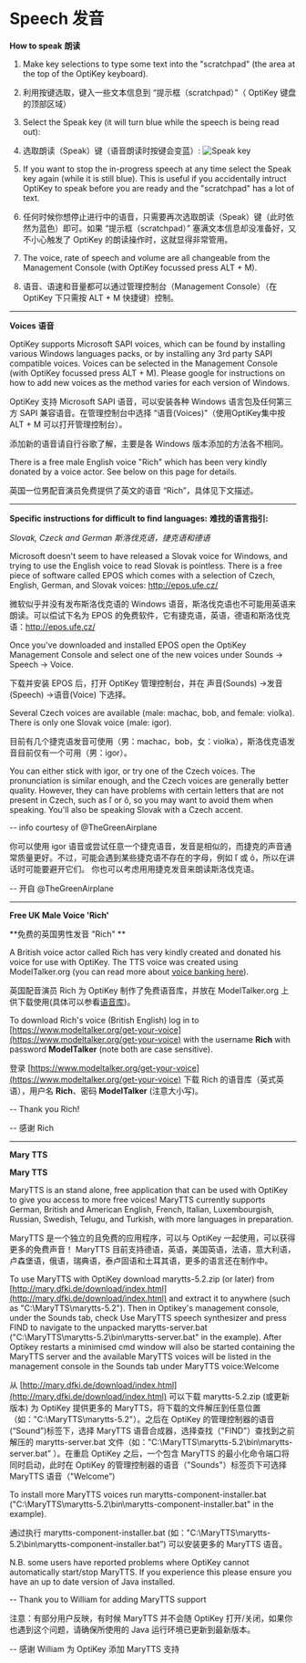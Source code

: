 Speech
发音
======

**How to speak**
**朗读**

1. Make key selections to type some text into the "scratchpad" (the area at the top of the OptiKey keyboard).

1. 利用按键选取，键入一些文本信息到 “提示框（scratchpad）”（ OptiKey 键盘的顶部区域）

2. Select the Speak key (it will turn blue while the speech is being read out):

2. 选取朗读（Speak）键（语音朗读时按键会变蓝）:
    ![Speak key](https://github.com/JuliusSweetland/OptiKey/blob/gh-pages/images/Key_Speak_Up.png)

3. If you want to stop the in-progress speech at any time select the Speak key again (while it is still blue). This is useful if you accidentally intruct OptiKey to speak before you are ready and the "scratchpad" has a lot of text.

3. 任何时候你想停止进行中的语音，只需要再次选取朗读（Speak）键（此时依然为蓝色）即可。如果 “提示框（scratchpad）” 塞满文本信息却没准备好，又不小心触发了 OptiKey 的朗读操作时，这就显得非常管用。

4. The voice, rate of speech and volume are all changeable from the Management Console (with OptiKey focussed press ALT + M).
4. 语音、语速和音量都可以通过管理控制台（Management Console）（在 OptiKey 下只需按 ALT + M 快捷键）控制。

---

**Voices**
**语音**

OptiKey supports Microsoft SAPI voices, which can be found by installing various Windows languages packs, or by installing any 3rd party SAPI compatible voices. Voices can be selected in the Management Console (with OptiKey focussed press ALT + M). Please google for instructions on how to add new voices as the method varies for each version of Windows.

OptiKey 支持 Microsoft SAPI 语音，可以安装各种 Windows 语言包及任何第三方 SAPI 兼容语音。在管理控制台中选择 “语音(Voices)"（使用OptiKey集中按ALT + M 可以打开管理控制台）。

添加新的语音请自行谷歌了解，主要是各 Windows 版本添加的方法各不相同。

There is a free male English voice "Rich" which has been very kindly donated by a voice actor. See below on this page for details.

英国一位男配音演员免费提供了英文的语音 “Rich”，具体见下文描述。


---

**Specific instructions for difficult to find languages:**
**难找的语言指引:**

*Slovak, Czeck and German*
*斯洛伐克语，捷克语和德语*

Microsoft doesn't seem to have released a Slovak voice for Windows, and trying to use the English voice to read Slovak is pointless. There is a free piece of software called EPOS which comes with a selection of Czech, English, German, and Slovak voices: http://epos.ufe.cz/

微软似乎并没有发布斯洛伐克语的 Windows 语音，斯洛伐克语也不可能用英语来朗读。可以偿试下名为 EPOS 的免费软件，它有捷克语，英语，德语和斯洛伐克语：http://epos.ufe.cz/

Once you've downloaded and installed EPOS open the OptiKey Management Console and select one of the new voices under Sounds -> Speech -> Voice.

下载并安装 EPOS 后，打开 OptiKey 管理控制台，并在 声音(Sounds) ->发音(Speech) ->语音(Voice) 下选择。

Several Czech voices are available (male: machac, bob, and female: violka). There is only one Slovak voice (male: igor).

目前有几个捷克语发音可使用（男：machac，bob，女：violka），斯洛伐克语发音目前仅有一个可用（男：igor）。

You can either stick with igor, or try one of the Czech voices. The pronunciation is similar enough, and the Czech voices are generally better quality. However, they can have problems with certain letters that are not present in Czech, such as ľ or ô, so you may want to avoid them when speaking. You'll also be speaking Slovak with a Czech accent.

 -- info courtesy of @TheGreenAirplane

 你可以使用 igor 语音或尝试任意一个捷克语音，发音是相似的，而捷克的声音通常质量更好。不过，可能会遇到某些捷克语不存在的字母，例如 ľ 或 ô，所以在讲话时可能要避开它们。 你也可以考虑用用捷克发音来朗读斯洛伐克语。

 -- 开自 @TheGreenAirplane

---

**Free UK Male Voice 'Rich'**

**免费的英国男性发音 "Rich" **

A British voice actor called Rich has very kindly created and donated his voice for use with OptiKey. The TTS voice was created using ModelTalker.org (you can read more about [voice banking here](https://github.com/OptiKey/OptiKey/wiki/Voice-banking)).

 英国配音演员 Rich 为 OptiKey 制作了免费语音库，并放在 ModelTalker.org 上供下载使用(具体可以参看[语音库](https://github.com/OptiKey/OptiKey/wiki/Voice-banking))。

To download Rich's voice (British English) log in to [https://www.modeltalker.org/get-your-voice](https://www.modeltalker.org/get-your-voice) with the username **Rich** with password **ModelTalker** (note both are case sensitive).


 登录 [https://www.modeltalker.org/get-your-voice](https://www.modeltalker.org/get-your-voice) 下载 Rich 的语音库（英式英语），用户名 **Rich**、密码 **ModelTalker** (注意大小写)。

-- Thank you Rich!

-- 感谢 Rich


---

**Mary TTS**

**Mary TTS**

MaryTTS is an stand alone, free application that can be used with OptiKey to give you access to more free voices! MaryTTS currently supports German, British and American English, French, Italian, Luxembourgish, Russian, Swedish, Telugu, and Turkish, with more languages in preparation.

MaryTTS 是一个独立的且免费的应用程序，可以与 OptiKey 一起使用，可以获得更多的免费声音！ MaryTTS 目前支持德语，英语，美国英语，法语，意大利语，卢森堡语，俄语，瑞典语，泰卢固语和土耳其语，更多的语言还在制作中。


To use MaryTTS with OptiKey download marytts-5.2.zip (or later) from [http://mary.dfki.de/download/index.html](http://mary.dfki.de/download/index.html) and extract it to anywhere (such as "C:\MaryTTS\marytts-5.2"). Then in Optikey's management console, under the Sounds tab, check Use MaryTTS speech synthesizer and press FIND to navigate to the unpacked marytts-server.bat ("C:\MaryTTS\marytts-5.2\bin\marytts-server.bat" in the example). After Optikey restarts a minimised cmd window will also be started containing the MaryTTS server and the available MaryTTS voices will be listed in the management console in the Sounds tab under MaryTTS voice:Welcome

从 [http://mary.dfki.de/download/index.html](http://mary.dfki.de/download/index.html)  可以下载 marytts-5.2.zip (或更新版本) 为 OptiKey 提供更多的 MaryTTS，将下载的文件解压到任意位置（如："C:\MaryTTS\marytts-5.2"）。之后在 OptiKey 的管理控制器的语音(“Sound”)标签下，选择 MaryTTS 语音合成器，选择查找（"FIND"）查找到之前解压的 marytts-server.bat 文件（如："C:\MaryTTS\marytts-5.2\bin\marytts-server.bat” ）。在重启 OptiKey 之后，一个包含 MaryTTS 的最小化命令端口将同时启动，此时在 OptiKey 的管理控制器的语音（"Sounds"）标签页下可选择 MaryTTS 语音（"Welcome”)

To install more MaryTTS voices run marytts-component-installer.bat ("C:\MaryTTS\marytts-5.2\bin\marytts-component-installer.bat" in the example).

通过执行 marytts-component-installer.bat (如："C:\MaryTTS\marytts-5.2\bin\marytts-component-installer.bat”) 可以安装更多的 MaryTTS 语音。

N.B. some users have reported problems where OptiKey cannot automatically start/stop MaryTTS. If you experience this please ensure you have an up to date version of Java installed.

 -- Thank you to William for adding MaryTTS support

 注意：有部分用户反映，有时候 MaryTTS 并不会随 OptiKey 打开/关闭，如果你也遇到这个问题，请确保所使用的 Java 运行环境已更新到最新版本。

-- 感谢 William 为 OptiKey 添加  MaryTTS 支持
